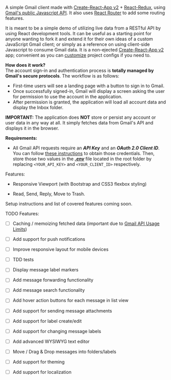A simple Gmail client made with [Create-React-App v2](https://github.com/facebook/create-react-app) + [React-Redux](https://github.com/reduxjs/react-redux), using [Gmail's public Javascript API](https://developers.google.com/gmail/api/). It also uses [React Router](https://github.com/ReactTraining/react-router) to add some routing features.

It is meant to be a simple demo of utilizing live data from a RESTful API by using React development tools. It can be useful as a starting point for anyone wanting to fork it and extend it for their own ideas of a custom JavaScript Gmail client; or simply as a reference on using client-side Javascript to consume Gmail data. It is a non-ejected [Create-React-App v2](https://github.com/facebook/create-react-app) app; convenient as you can [customize](https://facebook.github.io/create-react-app/docs/available-scripts#npm-run-eject) project configs if you need to.


**How does it work?**  
The account sign-in and authentication process is **totally managed by Gmail's secure protocols**.  The workflow is as follows:

 - First-time users will see a landing page with a button to sign in to
   Gmail.
 - Once successfully signed-in, Gmail will display a screen asking the
   user for permission to use the account in the application.
  - After permission is granted, the application will load all account data and display the Inbox folder.

**IMPORTANT:** The application does **NOT** store or persist any account or user data in any way at all. It simply fetches data from Gmail's API and displays it in the browser.


  
  

**Requirements:**

  

- All Gmail API requests require an ***API Key*** and an ***OAuth 2.0 Client ID***. You can follow [these instructions](https://developers.google.com/fit/android/get-api-key) to obtain those credentials. Then, store those two values in the ***[.env](https://facebook.github.io/create-react-app/docs/adding-custom-environment-variables)*** file located in the root folder by replacing `<YOUR_API_KEY>` and `<YOUR_CLIENT_ID>` respectively.

  

  

Features:

- Responsive Viewport (with Bootstrap and CSS3 flexbox styling)

- Read, Send, Reply, Move to Trash.

  

Setup instructions and list of covered features coming soon.

TODO Features:

- [ ] Caching / memoizing fetched data (important due to [Gmail API Usage Limits](https://developers.google.com/gmail/api/v1/reference/quota))

- [ ] Add support for push notifications

- [ ] Improve responsive layout for mobile devices

- [ ] TDD tests

- [ ] Display message label markers

- [ ] Add message forwarding functionality

- [ ] Add message search functionality

- [ ] Add hover action buttons for each message in list view

- [ ] Add support for sending message attachments

- [ ] Add support for label create/edit

- [ ] Add support for changing message labels

- [ ] Add advanced WYSIWYG text editor

- [ ] Move / Drag & Drop messages into folders/labels

- [ ] Add support for theming

- [ ] Add support for localization